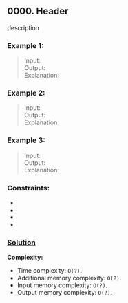 ## 0000. Header

description

### **Example 1:**
> Input:  
> Output:  
> Explanation:
> 
### **Example 2:**
> Input:  
> Output:  
> Explanation:

### **Example 3:**
> Input:  
> Output:  
> Explanation:

### **Constraints:**
* 
* 
* 
* 

### **[Solution](../src/main/java/ru/druzhininyy/leetcode/exercises/algorithms/problem0000/Solution.java)**

**Complexity:**

* Time complexity: `O(?)`.
* Additional memory complexity: `O(?)`.
* Input memory complexity: `O(?)`.
* Output memory complexity: `O(?)`.